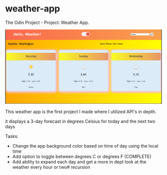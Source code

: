 # weather-app
The Odin Project - Project: Weather App.

![Screenshot of a weather app](/img/weather-app-screenshot-c.png "Screenshot of Weather Displayed in Celsius")

This weather app is the first project I made where I utilized API's in depth. 

 it displays a 3-day forecast in degrees Celsius for today and the next two days

Tasks:
- Change the app background color based on time of day using the local time
- Add option to toggle between degrees C or degrees F (COMPLETE)
- Add ability to expand each day and get a more in dept look at the weather every hour or two#   r e c u r s i o n 
 